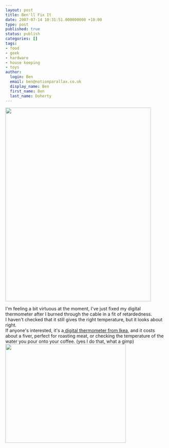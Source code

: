 ```yaml
---
layout: post
title: Ben'll Fix It
date: 2007-07-14 10:31:51.000000000 +10:00
type: post
published: true
status: publish
categories: []
tags:
- food
- geek
- hardware
- house keeping
- toys
author:
  login: Ben
  email: ben@notionparallax.co.uk
  display_name: Ben
  first_name: Ben
  last_name: Doherty
---
```

<p><img src="{{ site.baseurl }}/assets/n541400612_786533_5224.jpg" height="604" width="453" /></p>
<p>I'm feeling a bit virtuous at the moment, I've just fixed my digital thermometer after I burned through the cable in a fit of retardedness.<br />
I haven't checked that it still gives the right temperature, but it looks about right.<br />
If anyone's interested, it's a<a href="http://www.ikea.com/gb/en/catalog/products/20103016"> digital thermometer from Ikea</a>, and it costs about a fiver, perfect for roasting meat, or checking the temperature of the water you pour onto your coffee. (yes I do that, what a gimp)<br />
<img src="{{ site.baseurl }}/assets/n541400612_786534_5488.jpg" height="308" width="375" /></p>
